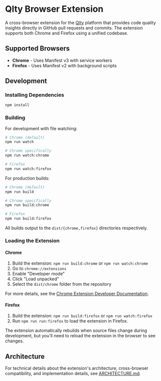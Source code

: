 # Qlty Browser Extension

A cross-browser extension for the [Qlty](https://qlty.sh) platform that provides
code quality insights directly in GitHub pull requests and commits. The extension
supports both Chrome and Firefox using a unified codebase.

## Supported Browsers

- **Chrome** - Uses Manifest v3 with service workers
- **Firefox** - Uses Manifest v2 with background scripts

## Development

### Installing Dependencies

```sh
npm install
```

### Building

For development with file watching:

```sh
# Chrome (default)
npm run watch

# Chrome specifically
npm run watch:chrome

# Firefox
npm run watch:firefox
```

For production builds:

```sh
# Chrome (default)
npm run build

# Chrome specifically
npm run build:chrome

# Firefox
npm run build:firefox
```

All builds output to the `dist/{chrome,firefox}` directories respectively.

### Loading the Extension

#### Chrome

1. Build the extension: `npm run build:chrome` or `npm run watch:chrome`
2. Go to `chrome://extensions`
3. Enable "Developer mode"
4. Click "Load unpacked"
5. Select the `dist/chrome` folder from the repository

For more details, see the [Chrome Extension Developer Documentation][chrome-ext-load].

#### Firefox

1. Build the extension: `npm run build:firefox` or `npm run watch:firefox`
2. Run `npm run run:firefox` to load the extension in Firefox.

The extension automatically rebuilds when source files change during development,
but you'll need to reload the extension in the browser to see changes.

## Architecture

For technical details about the extension's architecture, cross-browser compatibility, and implementation details, see [ARCHITECTURE.md](ARCHITECTURE.md).

[chrome-ext-load]: https://developer.chrome.com/docs/extensions/get-started/tutorial/hello-world#load-unpacked
